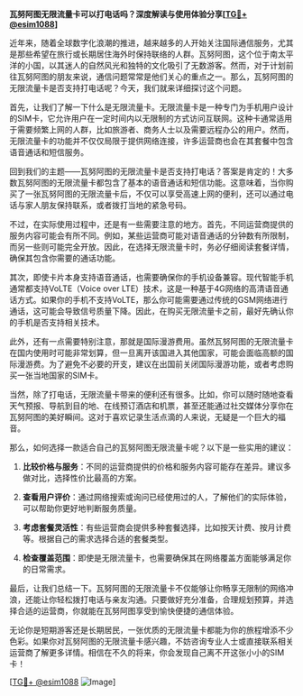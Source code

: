 **瓦努阿图无限流量卡可以打电话吗？深度解读与使用体验分享[[TG💪+ @esim1088](https://t.me/s/esim1088)]**

近年来，随着全球数字化浪潮的推进，越来越多的人开始关注国际通信服务，尤其是那些希望在旅行或长期居住海外时保持联络的人群。瓦努阿图，这个位于南太平洋的小国，以其迷人的自然风光和独特的文化吸引了无数游客。然而，对于计划前往瓦努阿图的朋友来说，通信问题常常是他们关心的重点之一。那么，瓦努阿图的无限流量卡是否支持打电话呢？今天，我们就来详细探讨这个问题。

首先，让我们了解一下什么是无限流量卡。无限流量卡是一种专门为手机用户设计的SIM卡，它允许用户在一定时间内以无限制的方式访问互联网。这种卡通常适用于需要频繁上网的人群，比如旅游者、商务人士以及需要远程办公的用户。然而，无限流量卡的功能并不仅仅局限于提供网络连接，许多运营商也会在其套餐中包含语音通话和短信服务。

回到我们的主题——瓦努阿图的无限流量卡是否支持打电话？答案是肯定的！大多数瓦努阿图的无限流量卡都包含了基本的语音通话和短信功能。这意味着，当你购买了一张瓦努阿图的无限流量卡后，不仅可以享受高速上网的便利，还可以通过电话与家人朋友保持联系，或者拨打当地的紧急号码。

不过，在实际使用过程中，还是有一些需要注意的地方。首先，不同运营商提供的服务内容可能会有所不同。例如，某些运营商可能对语音通话的分钟数有所限制，而另一些则可能完全开放。因此，在选择无限流量卡时，务必仔细阅读套餐详情，确保其包含你需要的通话功能。

其次，即使卡片本身支持语音通话，也需要确保你的手机设备兼容。现代智能手机通常都支持VoLTE（Voice over LTE）技术，这是一种基于4G网络的高清语音通话方式。如果你的手机不支持VoLTE，那么你可能需要通过传统的GSM网络进行通话，这可能会导致信号质量下降。因此，在购买无限流量卡之前，最好先确认你的手机是否支持相关技术。

此外，还有一点需要特别注意，那就是国际漫游费用。虽然瓦努阿图的无限流量卡在国内使用时可能非常划算，但一旦离开该国进入其他国家，可能会面临高额的国际漫游费。为了避免不必要的开支，建议在出国前关闭国际漫游功能，或者考虑购买一张当地国家的SIM卡。

当然，除了打电话，无限流量卡带来的便利还有很多。比如，你可以随时随地查看天气预报、导航到目的地、在线预订酒店和机票，甚至还能通过社交媒体分享你在瓦努阿图的美好瞬间。这对于喜欢记录生活点滴的人来说，无疑是一个巨大的福音。

那么，如何选择一款适合自己的瓦努阿图无限流量卡呢？以下是一些实用的建议：

1. **比较价格与服务**：不同的运营商提供的价格和服务内容可能存在差异。建议多做对比，选择性价比最高的方案。
   
2. **查看用户评价**：通过网络搜索或询问已经使用过的人，了解他们的实际体验，可以帮助你更好地判断服务质量。

3. **考虑套餐灵活性**：有些运营商会提供多种套餐选择，比如按天计费、按月计费等。根据自己的需求选择合适的套餐类型。

4. **检查覆盖范围**：即使是无限流量卡，也需要确保其在网络覆盖方面能够满足你的日常需求。

最后，让我们总结一下。瓦努阿图的无限流量卡不仅能够让你畅享无限制的网络冲浪，还能让你轻松拨打电话与亲友沟通。只要做好充分准备，合理规划预算，并选择合适的运营商，你就能在瓦努阿图享受到愉快便捷的通信体验。

无论你是短期游客还是长期居民，一张优质的无限流量卡都能为你的旅程增添不少色彩。如果你对瓦努阿图的无限流量卡感兴趣，不妨咨询专业人士或直接联系相关运营商了解更多详情。相信在不久的将来，你会发现自己离不开这张小小的SIM卡！

[[TG💪+ @esim1088](https://t.me/s/esim1088) ![Image](https://i.postimg.cc/4NQfJmqS/Snipaste-2025-05-13-00-14-12.png)]